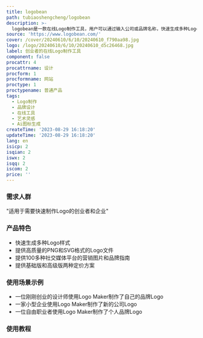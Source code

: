 ```yaml
---
title: logobean
path: tubiaoshengcheng/logobean
description: >-
  logobean是一款在线Logo制作工具，用户可以通过输入公司或品牌名称，快速生成多种Logo样式，并可自由编辑和调整。该产品提供高质量的PNG和SVG格式的Logo文件，以及100多种社交媒体平台的营销图片和品牌指南等。logobean的定价分为基础版和高级版，分别为29美元和49美元，用户可以根据自己的需求选择购买。
source: 'https://www.logobean.com/'
cover: /cover/20240610/6/10/20240610_f790aa98.jpg
logo: /logo/20240610/6/10/20240610_d5c26468.jpg
label: 创业者的在线Logo制作工具
component: false
procattr: 4
procattrname: 设计
procform: 1
procformname: 网站
proctype: 1
proctypename: 普通产品
tags:
  - Logo制作
  - 品牌设计
  - 在线工具
  - 艺术灵感
  - Ai图标生成
createTime: '2023-08-29 16:18:20'
updateTime: '2023-08-29 16:18:20'
lang: en
isicp: 2
isqian: 2
iswx: 2
isqq: 2
iscom: 2
price: ''
---
```




### 需求人群
"适用于需要快速制作Logo的创业者和企业"

### 产品特色
* 快速生成多种Logo样式
* 提供高质量的PNG和SVG格式的Logo文件
* 提供100多种社交媒体平台的营销图片和品牌指南
* 提供基础版和高级版两种定价方案

### 使用场景示例
* 一位刚刚创业的设计师使用Logo Maker制作了自己的品牌Logo
* 一家小型企业使用Logo Maker制作了新的公司Logo
* 一位自由职业者使用Logo Maker制作了个人品牌Logo

### 使用教程


  

